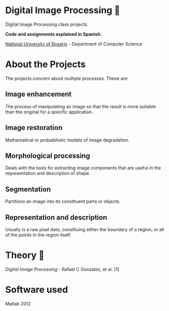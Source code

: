 # Digital Image Processing :sunrise_over_mountains:
Digital Image Processing class projects.

**Code and assignments explained in Spanish.**

[National University of Rosario](http://unr.edu.ar) - Department of Computer Science

# About the Projects
The projects concern about multiple processes. These are:

## Image enhancement
The process of manipulating an image so that the result is more suitable than the original for a specific application.

## Image restoration
Mathematical or probabilistic models of image degradation.

## Morphological processing
Deals with the tools for extracting image components that are useful in the representation and description of shape.

## Segmentation
Partitions an image into its constituent parts or objects.

## Representation and description
Usually is a raw pixel data, constituing either the boundary of a region, or all of the points in the region itself.

# Theory :closed_book:
_Digital Image Processing_ - Rafael C Gonzalez, et al. [1]

# Software used
Matlab 2012
